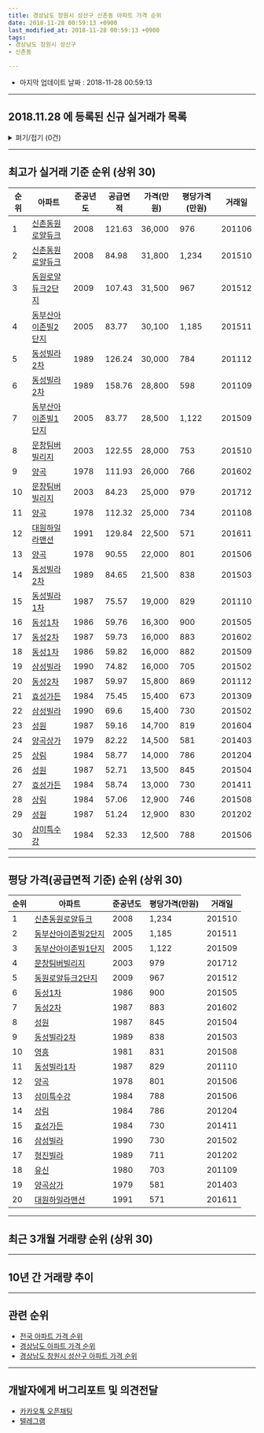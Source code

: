 ```yaml
---
title: 경상남도 창원시 성산구 신촌동 아파트 가격 순위
date: 2018-11-28 00:59:13 +0900
last_modified_at: 2018-11-28 00:59:13 +0900
tags:
- 경상남도 창원시 성산구
- 신촌동

---
```


* 마지막 업데이트 날짜 : 2018-11-28 00:59:13

---

## 2018.11.28 에 등록된 신규 실거래가 목록

<details>
<summary>펴기/접기 (0건)</summary>
<div markdown="1">

|아파트|준공년도|공급면적|가격(만원)|평당가격(만원)|거래일|
|---|---|---|---|---|---|
|없음||||||


</div>
</details>

---

## 최고가 실거래 기준 순위 (상위 30)


|순위|아파트|준공년도|공급면적|가격(만원)|평당가격(만원)|거래일|
|---|---|---|---|---|---|---|
|1|[신촌동원로얄듀크](https://search.naver.com/search.naver?query=%EA%B2%BD%EC%83%81%EB%82%A8%EB%8F%84+%EC%B0%BD%EC%9B%90%EC%8B%9C+%EC%84%B1%EC%82%B0%EA%B5%AC+%EC%8B%A0%EC%B4%8C%EB%8F%99+%EC%8B%A0%EC%B4%8C%EB%8F%99%EC%9B%90%EB%A1%9C%EC%96%84%EB%93%80%ED%81%AC)|2008|121.63|36,000|976|201106|
|2|[신촌동원로얄듀크](https://search.naver.com/search.naver?query=%EA%B2%BD%EC%83%81%EB%82%A8%EB%8F%84+%EC%B0%BD%EC%9B%90%EC%8B%9C+%EC%84%B1%EC%82%B0%EA%B5%AC+%EC%8B%A0%EC%B4%8C%EB%8F%99+%EC%8B%A0%EC%B4%8C%EB%8F%99%EC%9B%90%EB%A1%9C%EC%96%84%EB%93%80%ED%81%AC)|2008|84.98|31,800|1,234|201510|
|3|[동원로얄듀크2단지](https://search.naver.com/search.naver?query=%EA%B2%BD%EC%83%81%EB%82%A8%EB%8F%84+%EC%B0%BD%EC%9B%90%EC%8B%9C+%EC%84%B1%EC%82%B0%EA%B5%AC+%EC%8B%A0%EC%B4%8C%EB%8F%99+%EB%8F%99%EC%9B%90%EB%A1%9C%EC%96%84%EB%93%80%ED%81%AC2%EB%8B%A8%EC%A7%80)|2009|107.43|31,500|967|201512|
|4|[동부산아이존빌2단지](https://search.naver.com/search.naver?query=%EA%B2%BD%EC%83%81%EB%82%A8%EB%8F%84+%EC%B0%BD%EC%9B%90%EC%8B%9C+%EC%84%B1%EC%82%B0%EA%B5%AC+%EC%8B%A0%EC%B4%8C%EB%8F%99+%EB%8F%99%EB%B6%80%EC%82%B0%EC%95%84%EC%9D%B4%EC%A1%B4%EB%B9%8C2%EB%8B%A8%EC%A7%80)|2005|83.77|30,100|1,185|201511|
|5|[동성빌라2차](https://search.naver.com/search.naver?query=%EA%B2%BD%EC%83%81%EB%82%A8%EB%8F%84+%EC%B0%BD%EC%9B%90%EC%8B%9C+%EC%84%B1%EC%82%B0%EA%B5%AC+%EC%8B%A0%EC%B4%8C%EB%8F%99+%EB%8F%99%EC%84%B1%EB%B9%8C%EB%9D%BC2%EC%B0%A8)|1989|126.24|30,000|784|201112|
|6|[동성빌라2차](https://search.naver.com/search.naver?query=%EA%B2%BD%EC%83%81%EB%82%A8%EB%8F%84+%EC%B0%BD%EC%9B%90%EC%8B%9C+%EC%84%B1%EC%82%B0%EA%B5%AC+%EC%8B%A0%EC%B4%8C%EB%8F%99+%EB%8F%99%EC%84%B1%EB%B9%8C%EB%9D%BC2%EC%B0%A8)|1989|158.76|28,800|598|201109|
|7|[동부산아이존빌1단지](https://search.naver.com/search.naver?query=%EA%B2%BD%EC%83%81%EB%82%A8%EB%8F%84+%EC%B0%BD%EC%9B%90%EC%8B%9C+%EC%84%B1%EC%82%B0%EA%B5%AC+%EC%8B%A0%EC%B4%8C%EB%8F%99+%EB%8F%99%EB%B6%80%EC%82%B0%EC%95%84%EC%9D%B4%EC%A1%B4%EB%B9%8C1%EB%8B%A8%EC%A7%80)|2005|83.77|28,500|1,122|201509|
|8|[문창팀버빌리지](https://search.naver.com/search.naver?query=%EA%B2%BD%EC%83%81%EB%82%A8%EB%8F%84+%EC%B0%BD%EC%9B%90%EC%8B%9C+%EC%84%B1%EC%82%B0%EA%B5%AC+%EC%8B%A0%EC%B4%8C%EB%8F%99+%EB%AC%B8%EC%B0%BD%ED%8C%80%EB%B2%84%EB%B9%8C%EB%A6%AC%EC%A7%80)|2003|122.55|28,000|753|201510|
|9|[양곡](https://search.naver.com/search.naver?query=%EA%B2%BD%EC%83%81%EB%82%A8%EB%8F%84+%EC%B0%BD%EC%9B%90%EC%8B%9C+%EC%84%B1%EC%82%B0%EA%B5%AC+%EC%8B%A0%EC%B4%8C%EB%8F%99+%EC%96%91%EA%B3%A1)|1978|111.93|26,000|766|201602|
|10|[문창팀버빌리지](https://search.naver.com/search.naver?query=%EA%B2%BD%EC%83%81%EB%82%A8%EB%8F%84+%EC%B0%BD%EC%9B%90%EC%8B%9C+%EC%84%B1%EC%82%B0%EA%B5%AC+%EC%8B%A0%EC%B4%8C%EB%8F%99+%EB%AC%B8%EC%B0%BD%ED%8C%80%EB%B2%84%EB%B9%8C%EB%A6%AC%EC%A7%80)|2003|84.23|25,000|979|201712|
|11|[양곡](https://search.naver.com/search.naver?query=%EA%B2%BD%EC%83%81%EB%82%A8%EB%8F%84+%EC%B0%BD%EC%9B%90%EC%8B%9C+%EC%84%B1%EC%82%B0%EA%B5%AC+%EC%8B%A0%EC%B4%8C%EB%8F%99+%EC%96%91%EA%B3%A1)|1978|112.32|25,000|734|201108|
|12|[대원하일라맨션](https://search.naver.com/search.naver?query=%EA%B2%BD%EC%83%81%EB%82%A8%EB%8F%84+%EC%B0%BD%EC%9B%90%EC%8B%9C+%EC%84%B1%EC%82%B0%EA%B5%AC+%EC%8B%A0%EC%B4%8C%EB%8F%99+%EB%8C%80%EC%9B%90%ED%95%98%EC%9D%BC%EB%9D%BC%EB%A7%A8%EC%85%98)|1991|129.84|22,500|571|201611|
|13|[양곡](https://search.naver.com/search.naver?query=%EA%B2%BD%EC%83%81%EB%82%A8%EB%8F%84+%EC%B0%BD%EC%9B%90%EC%8B%9C+%EC%84%B1%EC%82%B0%EA%B5%AC+%EC%8B%A0%EC%B4%8C%EB%8F%99+%EC%96%91%EA%B3%A1)|1978|90.55|22,000|801|201506|
|14|[동성빌라2차](https://search.naver.com/search.naver?query=%EA%B2%BD%EC%83%81%EB%82%A8%EB%8F%84+%EC%B0%BD%EC%9B%90%EC%8B%9C+%EC%84%B1%EC%82%B0%EA%B5%AC+%EC%8B%A0%EC%B4%8C%EB%8F%99+%EB%8F%99%EC%84%B1%EB%B9%8C%EB%9D%BC2%EC%B0%A8)|1989|84.65|21,500|838|201503|
|15|[동성빌라1차](https://search.naver.com/search.naver?query=%EA%B2%BD%EC%83%81%EB%82%A8%EB%8F%84+%EC%B0%BD%EC%9B%90%EC%8B%9C+%EC%84%B1%EC%82%B0%EA%B5%AC+%EC%8B%A0%EC%B4%8C%EB%8F%99+%EB%8F%99%EC%84%B1%EB%B9%8C%EB%9D%BC1%EC%B0%A8)|1987|75.57|19,000|829|201110|
|16|[동성1차](https://search.naver.com/search.naver?query=%EA%B2%BD%EC%83%81%EB%82%A8%EB%8F%84+%EC%B0%BD%EC%9B%90%EC%8B%9C+%EC%84%B1%EC%82%B0%EA%B5%AC+%EC%8B%A0%EC%B4%8C%EB%8F%99+%EB%8F%99%EC%84%B11%EC%B0%A8)|1986|59.76|16,300|900|201505|
|17|[동성2차](https://search.naver.com/search.naver?query=%EA%B2%BD%EC%83%81%EB%82%A8%EB%8F%84+%EC%B0%BD%EC%9B%90%EC%8B%9C+%EC%84%B1%EC%82%B0%EA%B5%AC+%EC%8B%A0%EC%B4%8C%EB%8F%99+%EB%8F%99%EC%84%B12%EC%B0%A8)|1987|59.73|16,000|883|201602|
|18|[동성1차](https://search.naver.com/search.naver?query=%EA%B2%BD%EC%83%81%EB%82%A8%EB%8F%84+%EC%B0%BD%EC%9B%90%EC%8B%9C+%EC%84%B1%EC%82%B0%EA%B5%AC+%EC%8B%A0%EC%B4%8C%EB%8F%99+%EB%8F%99%EC%84%B11%EC%B0%A8)|1986|59.82|16,000|882|201509|
|19|[삼성빌라](https://search.naver.com/search.naver?query=%EA%B2%BD%EC%83%81%EB%82%A8%EB%8F%84+%EC%B0%BD%EC%9B%90%EC%8B%9C+%EC%84%B1%EC%82%B0%EA%B5%AC+%EC%8B%A0%EC%B4%8C%EB%8F%99+%EC%82%BC%EC%84%B1%EB%B9%8C%EB%9D%BC)|1990|74.82|16,000|705|201502|
|20|[동성2차](https://search.naver.com/search.naver?query=%EA%B2%BD%EC%83%81%EB%82%A8%EB%8F%84+%EC%B0%BD%EC%9B%90%EC%8B%9C+%EC%84%B1%EC%82%B0%EA%B5%AC+%EC%8B%A0%EC%B4%8C%EB%8F%99+%EB%8F%99%EC%84%B12%EC%B0%A8)|1987|59.97|15,800|869|201112|
|21|[효성가든](https://search.naver.com/search.naver?query=%EA%B2%BD%EC%83%81%EB%82%A8%EB%8F%84+%EC%B0%BD%EC%9B%90%EC%8B%9C+%EC%84%B1%EC%82%B0%EA%B5%AC+%EC%8B%A0%EC%B4%8C%EB%8F%99+%ED%9A%A8%EC%84%B1%EA%B0%80%EB%93%A0)|1984|75.45|15,400|673|201309|
|22|[삼성빌라](https://search.naver.com/search.naver?query=%EA%B2%BD%EC%83%81%EB%82%A8%EB%8F%84+%EC%B0%BD%EC%9B%90%EC%8B%9C+%EC%84%B1%EC%82%B0%EA%B5%AC+%EC%8B%A0%EC%B4%8C%EB%8F%99+%EC%82%BC%EC%84%B1%EB%B9%8C%EB%9D%BC)|1990|69.6|15,400|730|201502|
|23|[성원](https://search.naver.com/search.naver?query=%EA%B2%BD%EC%83%81%EB%82%A8%EB%8F%84+%EC%B0%BD%EC%9B%90%EC%8B%9C+%EC%84%B1%EC%82%B0%EA%B5%AC+%EC%8B%A0%EC%B4%8C%EB%8F%99+%EC%84%B1%EC%9B%90)|1987|59.16|14,700|819|201604|
|24|[양곡상가](https://search.naver.com/search.naver?query=%EA%B2%BD%EC%83%81%EB%82%A8%EB%8F%84+%EC%B0%BD%EC%9B%90%EC%8B%9C+%EC%84%B1%EC%82%B0%EA%B5%AC+%EC%8B%A0%EC%B4%8C%EB%8F%99+%EC%96%91%EA%B3%A1%EC%83%81%EA%B0%80)|1979|82.22|14,500|581|201403|
|25|[상림](https://search.naver.com/search.naver?query=%EA%B2%BD%EC%83%81%EB%82%A8%EB%8F%84+%EC%B0%BD%EC%9B%90%EC%8B%9C+%EC%84%B1%EC%82%B0%EA%B5%AC+%EC%8B%A0%EC%B4%8C%EB%8F%99+%EC%83%81%EB%A6%BC)|1984|58.77|14,000|786|201204|
|26|[성원](https://search.naver.com/search.naver?query=%EA%B2%BD%EC%83%81%EB%82%A8%EB%8F%84+%EC%B0%BD%EC%9B%90%EC%8B%9C+%EC%84%B1%EC%82%B0%EA%B5%AC+%EC%8B%A0%EC%B4%8C%EB%8F%99+%EC%84%B1%EC%9B%90)|1987|52.71|13,500|845|201504|
|27|[효성가든](https://search.naver.com/search.naver?query=%EA%B2%BD%EC%83%81%EB%82%A8%EB%8F%84+%EC%B0%BD%EC%9B%90%EC%8B%9C+%EC%84%B1%EC%82%B0%EA%B5%AC+%EC%8B%A0%EC%B4%8C%EB%8F%99+%ED%9A%A8%EC%84%B1%EA%B0%80%EB%93%A0)|1984|58.74|13,000|730|201411|
|28|[상림](https://search.naver.com/search.naver?query=%EA%B2%BD%EC%83%81%EB%82%A8%EB%8F%84+%EC%B0%BD%EC%9B%90%EC%8B%9C+%EC%84%B1%EC%82%B0%EA%B5%AC+%EC%8B%A0%EC%B4%8C%EB%8F%99+%EC%83%81%EB%A6%BC)|1984|57.06|12,900|746|201508|
|29|[성원](https://search.naver.com/search.naver?query=%EA%B2%BD%EC%83%81%EB%82%A8%EB%8F%84+%EC%B0%BD%EC%9B%90%EC%8B%9C+%EC%84%B1%EC%82%B0%EA%B5%AC+%EC%8B%A0%EC%B4%8C%EB%8F%99+%EC%84%B1%EC%9B%90)|1987|51.24|12,900|830|201202|
|30|[삼미특수강](https://search.naver.com/search.naver?query=%EA%B2%BD%EC%83%81%EB%82%A8%EB%8F%84+%EC%B0%BD%EC%9B%90%EC%8B%9C+%EC%84%B1%EC%82%B0%EA%B5%AC+%EC%8B%A0%EC%B4%8C%EB%8F%99+%EC%82%BC%EB%AF%B8%ED%8A%B9%EC%88%98%EA%B0%95)|1984|52.33|12,500|788|201506|


---

## 평당 가격(공급면적 기준) 순위 (상위 30)


|순위|아파트|준공년도|평당가격(만원)|거래일|
|---|---|---|---|---|
|1|[신촌동원로얄듀크](https://search.naver.com/search.naver?query=%EA%B2%BD%EC%83%81%EB%82%A8%EB%8F%84+%EC%B0%BD%EC%9B%90%EC%8B%9C+%EC%84%B1%EC%82%B0%EA%B5%AC+%EC%8B%A0%EC%B4%8C%EB%8F%99+%EC%8B%A0%EC%B4%8C%EB%8F%99%EC%9B%90%EB%A1%9C%EC%96%84%EB%93%80%ED%81%AC)|2008|1,234|201510|
|2|[동부산아이존빌2단지](https://search.naver.com/search.naver?query=%EA%B2%BD%EC%83%81%EB%82%A8%EB%8F%84+%EC%B0%BD%EC%9B%90%EC%8B%9C+%EC%84%B1%EC%82%B0%EA%B5%AC+%EC%8B%A0%EC%B4%8C%EB%8F%99+%EB%8F%99%EB%B6%80%EC%82%B0%EC%95%84%EC%9D%B4%EC%A1%B4%EB%B9%8C2%EB%8B%A8%EC%A7%80)|2005|1,185|201511|
|3|[동부산아이존빌1단지](https://search.naver.com/search.naver?query=%EA%B2%BD%EC%83%81%EB%82%A8%EB%8F%84+%EC%B0%BD%EC%9B%90%EC%8B%9C+%EC%84%B1%EC%82%B0%EA%B5%AC+%EC%8B%A0%EC%B4%8C%EB%8F%99+%EB%8F%99%EB%B6%80%EC%82%B0%EC%95%84%EC%9D%B4%EC%A1%B4%EB%B9%8C1%EB%8B%A8%EC%A7%80)|2005|1,122|201509|
|4|[문창팀버빌리지](https://search.naver.com/search.naver?query=%EA%B2%BD%EC%83%81%EB%82%A8%EB%8F%84+%EC%B0%BD%EC%9B%90%EC%8B%9C+%EC%84%B1%EC%82%B0%EA%B5%AC+%EC%8B%A0%EC%B4%8C%EB%8F%99+%EB%AC%B8%EC%B0%BD%ED%8C%80%EB%B2%84%EB%B9%8C%EB%A6%AC%EC%A7%80)|2003|979|201712|
|5|[동원로얄듀크2단지](https://search.naver.com/search.naver?query=%EA%B2%BD%EC%83%81%EB%82%A8%EB%8F%84+%EC%B0%BD%EC%9B%90%EC%8B%9C+%EC%84%B1%EC%82%B0%EA%B5%AC+%EC%8B%A0%EC%B4%8C%EB%8F%99+%EB%8F%99%EC%9B%90%EB%A1%9C%EC%96%84%EB%93%80%ED%81%AC2%EB%8B%A8%EC%A7%80)|2009|967|201512|
|6|[동성1차](https://search.naver.com/search.naver?query=%EA%B2%BD%EC%83%81%EB%82%A8%EB%8F%84+%EC%B0%BD%EC%9B%90%EC%8B%9C+%EC%84%B1%EC%82%B0%EA%B5%AC+%EC%8B%A0%EC%B4%8C%EB%8F%99+%EB%8F%99%EC%84%B11%EC%B0%A8)|1986|900|201505|
|7|[동성2차](https://search.naver.com/search.naver?query=%EA%B2%BD%EC%83%81%EB%82%A8%EB%8F%84+%EC%B0%BD%EC%9B%90%EC%8B%9C+%EC%84%B1%EC%82%B0%EA%B5%AC+%EC%8B%A0%EC%B4%8C%EB%8F%99+%EB%8F%99%EC%84%B12%EC%B0%A8)|1987|883|201602|
|8|[성원](https://search.naver.com/search.naver?query=%EA%B2%BD%EC%83%81%EB%82%A8%EB%8F%84+%EC%B0%BD%EC%9B%90%EC%8B%9C+%EC%84%B1%EC%82%B0%EA%B5%AC+%EC%8B%A0%EC%B4%8C%EB%8F%99+%EC%84%B1%EC%9B%90)|1987|845|201504|
|9|[동성빌라2차](https://search.naver.com/search.naver?query=%EA%B2%BD%EC%83%81%EB%82%A8%EB%8F%84+%EC%B0%BD%EC%9B%90%EC%8B%9C+%EC%84%B1%EC%82%B0%EA%B5%AC+%EC%8B%A0%EC%B4%8C%EB%8F%99+%EB%8F%99%EC%84%B1%EB%B9%8C%EB%9D%BC2%EC%B0%A8)|1989|838|201503|
|10|[영흥](https://search.naver.com/search.naver?query=%EA%B2%BD%EC%83%81%EB%82%A8%EB%8F%84+%EC%B0%BD%EC%9B%90%EC%8B%9C+%EC%84%B1%EC%82%B0%EA%B5%AC+%EC%8B%A0%EC%B4%8C%EB%8F%99+%EC%98%81%ED%9D%A5)|1981|831|201508|
|11|[동성빌라1차](https://search.naver.com/search.naver?query=%EA%B2%BD%EC%83%81%EB%82%A8%EB%8F%84+%EC%B0%BD%EC%9B%90%EC%8B%9C+%EC%84%B1%EC%82%B0%EA%B5%AC+%EC%8B%A0%EC%B4%8C%EB%8F%99+%EB%8F%99%EC%84%B1%EB%B9%8C%EB%9D%BC1%EC%B0%A8)|1987|829|201110|
|12|[양곡](https://search.naver.com/search.naver?query=%EA%B2%BD%EC%83%81%EB%82%A8%EB%8F%84+%EC%B0%BD%EC%9B%90%EC%8B%9C+%EC%84%B1%EC%82%B0%EA%B5%AC+%EC%8B%A0%EC%B4%8C%EB%8F%99+%EC%96%91%EA%B3%A1)|1978|801|201506|
|13|[삼미특수강](https://search.naver.com/search.naver?query=%EA%B2%BD%EC%83%81%EB%82%A8%EB%8F%84+%EC%B0%BD%EC%9B%90%EC%8B%9C+%EC%84%B1%EC%82%B0%EA%B5%AC+%EC%8B%A0%EC%B4%8C%EB%8F%99+%EC%82%BC%EB%AF%B8%ED%8A%B9%EC%88%98%EA%B0%95)|1984|788|201506|
|14|[상림](https://search.naver.com/search.naver?query=%EA%B2%BD%EC%83%81%EB%82%A8%EB%8F%84+%EC%B0%BD%EC%9B%90%EC%8B%9C+%EC%84%B1%EC%82%B0%EA%B5%AC+%EC%8B%A0%EC%B4%8C%EB%8F%99+%EC%83%81%EB%A6%BC)|1984|786|201204|
|15|[효성가든](https://search.naver.com/search.naver?query=%EA%B2%BD%EC%83%81%EB%82%A8%EB%8F%84+%EC%B0%BD%EC%9B%90%EC%8B%9C+%EC%84%B1%EC%82%B0%EA%B5%AC+%EC%8B%A0%EC%B4%8C%EB%8F%99+%ED%9A%A8%EC%84%B1%EA%B0%80%EB%93%A0)|1984|730|201411|
|16|[삼성빌라](https://search.naver.com/search.naver?query=%EA%B2%BD%EC%83%81%EB%82%A8%EB%8F%84+%EC%B0%BD%EC%9B%90%EC%8B%9C+%EC%84%B1%EC%82%B0%EA%B5%AC+%EC%8B%A0%EC%B4%8C%EB%8F%99+%EC%82%BC%EC%84%B1%EB%B9%8C%EB%9D%BC)|1990|730|201502|
|17|[형진빌라](https://search.naver.com/search.naver?query=%EA%B2%BD%EC%83%81%EB%82%A8%EB%8F%84+%EC%B0%BD%EC%9B%90%EC%8B%9C+%EC%84%B1%EC%82%B0%EA%B5%AC+%EC%8B%A0%EC%B4%8C%EB%8F%99+%ED%98%95%EC%A7%84%EB%B9%8C%EB%9D%BC)|1989|711|201202|
|18|[유신](https://search.naver.com/search.naver?query=%EA%B2%BD%EC%83%81%EB%82%A8%EB%8F%84+%EC%B0%BD%EC%9B%90%EC%8B%9C+%EC%84%B1%EC%82%B0%EA%B5%AC+%EC%8B%A0%EC%B4%8C%EB%8F%99+%EC%9C%A0%EC%8B%A0)|1980|703|201109|
|19|[양곡상가](https://search.naver.com/search.naver?query=%EA%B2%BD%EC%83%81%EB%82%A8%EB%8F%84+%EC%B0%BD%EC%9B%90%EC%8B%9C+%EC%84%B1%EC%82%B0%EA%B5%AC+%EC%8B%A0%EC%B4%8C%EB%8F%99+%EC%96%91%EA%B3%A1%EC%83%81%EA%B0%80)|1979|581|201403|
|20|[대원하일라맨션](https://search.naver.com/search.naver?query=%EA%B2%BD%EC%83%81%EB%82%A8%EB%8F%84+%EC%B0%BD%EC%9B%90%EC%8B%9C+%EC%84%B1%EC%82%B0%EA%B5%AC+%EC%8B%A0%EC%B4%8C%EB%8F%99+%EB%8C%80%EC%9B%90%ED%95%98%EC%9D%BC%EB%9D%BC%EB%A7%A8%EC%85%98)|1991|571|201611|


---

## 최근 3개월 거래량 순위 (상위 30)


<div style="width:100%;">
    <canvas id="deal_count_ranking" height="250"></canvas>
</div>


<script>
new Chart(document.getElementById("deal_count_ranking"), {
    type: 'horizontalBar',
    data: {
        labels: ['동성1차', '성원', '양곡상가', '동부산아이존빌2단지', '신촌동원로얄듀크', '효성가든', '영흥'],
        datasets: [{
            label: '실거래 수',
            data: [3, 3, 2, 2, 2, 1, 1],
            borderColor: "rgba(255, 0, 128, 1)",
            backgroundColor: "rgba(255, 0, 128, 0.5)",
            fill: false,
        }]
    },
    options: {
        responsive: true,
        title: {
            display: true,
            text: '최근 3개월 거래량 순위'
        },
        tooltips: {
            mode: 'index',
            intersect: false,
            callbacks: {
                title: function(tooltipItems, data) {
                    return "실거래 수:";
                },
                label: function(tooltipItem, data) {
                    return data.labels[tooltipItem.index] + ": " + tooltipItem.xLabel;
                }
            }
        },
        hover: {
            mode: 'nearest',
            intersect: true
        },
        scales: {
            xAxes: [{
                display: true,
                scaleLabel: {
                    display: true,
                    labelString: '실거래 수'
                },
                ticks: {
                    suggestedMin: 0,
                }
            }],
            yAxes: [{
                display: true,
                ticks: {
                    autoSkip: false,
                    callback: function(value, index, values) {
                        if (value.length > 15)
                            return value.substr(0, 13) + "...";
                        else
                            return value;
                    }
                },
                scaleLabel: {
                    display: false,
                }
            }]
        }
    }
});

</script>


---

## 10년 간 거래량 추이


<div style="width:100%;">
    <canvas id="deal_progress" height="250"></canvas>
</div>

<script>
new Chart(document.getElementById("deal_progress"), {
    type: 'line',
    data: {
        labels: ['200811','200812','200901','200902','200903','200904','200905','200906','200907','200908','200909','200910','200911','200912','201001','201002','201003','201004','201005','201006','201007','201008','201009','201010','201011','201012','201101','201102','201103','201104','201105','201106','201107','201108','201109','201110','201111','201112','201201','201202','201203','201204','201205','201206','201207','201208','201209','201210','201211','201212','201301','201302','201303','201304','201305','201306','201307','201308','201309','201310','201311','201312','201401','201402','201403','201404','201405','201406','201407','201408','201409','201410','201411','201412','201501','201502','201503','201504','201505','201506','201507','201508','201509','201510','201511','201512','201601','201602','201603','201604','201605','201606','201607','201608','201609','201610','201611','201612','201701','201702','201703','201704','201705','201706','201707','201708','201709','201710','201711','201712','201801','201802','201803','201804','201805','201806','201807','201808','201809','201810','201811'],
        datasets: [{
            label: '실거래 수',
            pointRadius: 1,
            data: [6, 74, 11, 17, 19, 12, 17, 12, 17, 19, 30, 25, 40, 26, 28, 22, 28, 26, 20, 22, 18, 15, 14, 15, 34, 26, 19, 29, 31, 29, 33, 25, 19, 15, 21, 19, 15, 26, 13, 19, 25, 18, 14, 14, 2, 10, 10, 14, 11, 10, 9, 9, 12, 19, 16, 22, 8, 11, 11, 21, 19, 14, 8, 24, 29, 19, 15, 15, 14, 14, 16, 21, 10, 15, 13, 16, 25, 24, 15, 14, 11, 14, 11, 20, 10, 14, 13, 10, 6, 14, 7, 14, 9, 10, 6, 6, 11, 11, 8, 8, 10, 8, 9, 8, 8, 4, 4, 6, 6, 9, 1, 3, 8, 9, 10, 8, 6, 6, 4, 8, 2],
            borderColor: "rgba(255, 201, 14, 1)",
            backgroundColor: "rgba(255, 201, 14, 0.5)",
            fill: true,
        }]
    },
    options: {
        responsive: true,
        title: {
            display: true,
            text: '10년간 거래량 추이'
        },
        tooltips: {
            mode: 'index',
            intersect: false,
        },
        hover: {
            mode: 'nearest',
            intersect: true
        },
        scales: {
            xAxes: [{
                display: true,
                scaleLabel: {
                    display: true,
                    labelString: '년/월'
                }
            }],
            yAxes: [{
                display: true,
                ticks: {
                    suggestedMin: 0,
                },
                scaleLabel: {
                    display: true,
                    labelString: '실거래 수'
                }
            }]
        }
    }
});

</script>


---

## 관련 순위

- [전국 아파트 가격 순위](https://inasie.github.io/apt-ranking/전국)
- [경상남도 아파트 가격 순위](https://inasie.github.io/apt-ranking/경상남도)
- [경상남도 창원시 성산구 아파트 가격 순위](https://inasie.github.io/apt-ranking/경상남도-창원시-성산구)


---

## 개발자에게 버그리포트 및 의견전달

- [카카오톡 오픈채팅](https://open.kakao.com/o/gLJUAP4)
- [텔레그램](https://t.me/inasie)

